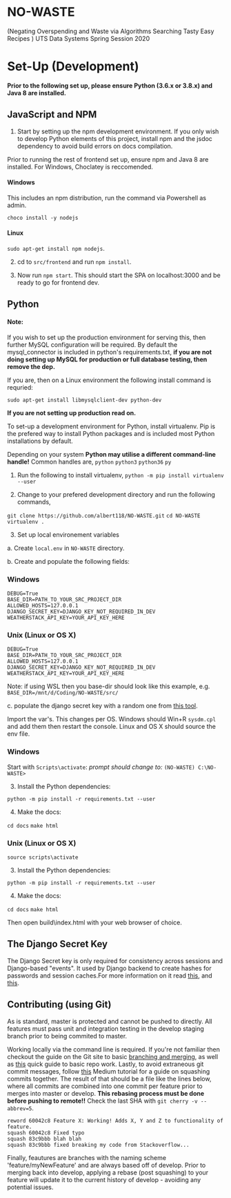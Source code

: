 # NO-WASTE
(Negating Overspending and Waste via Algorithms Searching Tasty Easy Recipes ) UTS Data Systems Spring Session 2020

# Set-Up (Development)

**Prior to the following set up, please ensure Python (3.6.x or 3.8.x) and Java 8 are installed.**

## JavaScript and NPM

1. Start by setting up the npm development environment. If you only wish to develop Python elements of this project, install npm and the jsdoc dependency to avoid build errors on docs compilation.

Prior to running the rest of frontend set up, ensure npm and Java 8 are installed. For Windows, Choclatey is reccomended.

#### Windows

This includes an npm distribution, run the command via Powershell as admin.

`choco install -y nodejs`

#### Linux

`sudo apt-get install npm nodejs`.

2. cd to `src/frontend` and run `npm install`.

3. Now run `npm start`. This should start the SPA on localhost:3000 and be ready to go for frontend dev.

## Python
#### Note:

If you wish to set up the production environment for serving this, then further MySQL configuration will be required. By default the mysql_connector is included in python's requirements.txt, **if you are not doing setting up MySQL for production or full database testing, then remove the dep.**

If you are, then on a Linux environment the following install command is requried:

`sudo apt-get install libmysqlclient-dev python-dev`

**If you are not setting up production read on.**

To set-up a development environment for Python, install virtualenv. Pip is the prefered way to install Python packages and is included most Python installations by default. 

Depending on your system **Python may utilise a different command-line handle!** Common handles are, 
`python`
`python3`
`python36`
`py`

1. Run the following to install virtualenv,
`python -m pip install virtualenv --user`

2.  Change to your prefered development directory and run the following commands,

`git clone https://github.com/albert118/NO-WASTE.git`
`cd NO-WASTE`
`virtualenv .`

3. Set up local environement variables

a. Create `local.env` in `NO-WASTE` directory.

b. Create and populate the following fields:


### Windows 

```
DEBUG=True
BASE_DIR=PATH_TO_YOUR_SRC_PROJECT_DIR
ALLOWED_HOSTS=127.0.0.1
DJANGO_SECRET_KEY=DJANGO_KEY_NOT_REQUIRED_IN_DEV
WEATHERSTACK_API_KEY=YOUR_API_KEY_HERE
```

### Unix (Linux or OS X)

```
DEBUG=True
BASE_DIR=PATH_TO_YOUR_SRC_PROJECT_DIR
ALLOWED_HOSTS=127.0.0.1
DJANGO_SECRET_KEY=DJANGO_KEY_NOT_REQUIRED_IN_DEV
WEATHERSTACK_API_KEY=YOUR_API_KEY_HERE
```

Note: if using WSL then you base-dir should look like this example,
e.g. `BASE_DIR=/mnt/d/Coding/NO-WASTE/src/`

c. populate the django secret key with a random one from [this tool](https://djecrety.ir/).

Import the var's. This changes per OS. Windows should Win+R `sysdm.cpl` and add them then restart the console. Linux and OS X should source the env file.

### Windows

Start with `Scripts\activate`:
*prompt should change to:*
`(NO-WASTE) C:\NO-WASTE> `

3.  Install the Python dependencies:

`python -m pip install -r requirements.txt --user`

4. Make the docs:

`cd docs`
`make html`

### Unix (Linux or OS X)

`source scripts\activate`

3.  Install the Python dependencies:

`python -m pip install -r requirements.txt --user`

4. Make the docs:

`cd docs`
`make html`

Then open build\index.html with your web browser of choice.

## The Django Secret Key

The Django Secret key is only required for consistency across sessions and Django-based "events". It used by Django backend to create hashes for passwords and session caches.For more information on it read [this](https://stackoverflow.com/questions/7382149/purpose-of-django-setting-secret-key), and [this](https://stackoverflow.com/questions/51657422/are-django-secret-keys-per-instance-or-per-app).

##  Contributing (using Git)

As is standard, master is protected and cannot be pushed to directly. All features must pass unit and integration testing in the develop staging branch prior to being commited to master.

Working locally via the command line is required. If you're not familiar then checkout the guide on the Git site to basic [branching and merging](https://git-scm.com/book/en/v2/Git-Branching-Basic-Branching-and-Merging), as well as [this](https://product.hubspot.com/blog/git-and-github-tutorial-for-beginners) quick guide to basic repo work. Lastly, to avoid extraneous git commit messages, follow [this](https://medium.com/@slamflipstrom/a-beginners-guide-to-squashing-commits-with-git-rebase-8185cf6e62ec) Medium tutorial for a guide on squashing commits together. The result of that should be a file like the lines below, where all commits are combined into one commit per feature prior to merges into master or develop. **This rebasing process must be done before pushing to remote!!** Check the last SHA with `git cherry -v --abbrev=5`.

```
reword 60042c8 Feature X: Working! Adds X, Y and Z to functionality of feature.
squash 60042c8 Fixed typo
squash 83c9bbb blah blah
squash 83c9bbb fixed breaking my code from Stackoverflow...
```

Finally, feautures are branches with the naming scheme 'feature/myNewFeature' and are always based off of develop. Prior to merging back into develop, applying a rebase (post squashing) to your feature will update it to the current history of develop - avoiding any potential issues.
